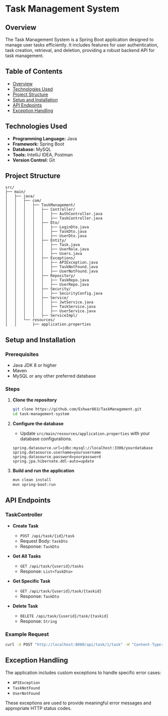 # Task Management System

## Overview

The Task Management System is a Spring Boot application designed to manage user tasks efficiently. It includes features for user authentication, task creation, retrieval, and deletion, providing a robust backend API for task management.

## Table of Contents

- [Overview](#overview)
- [Technologies Used](#technologies-used)
- [Project Structure](#project-structure)
- [Setup and Installation](#setup-and-installation)
- [API Endpoints](#api-endpoints)
- [Exception Handling](#exception-handling)

## Technologies Used

- **Programming Language:** Java
- **Framework:** Spring Boot
- **Database:** MySQL
- **Tools:** IntelliJ IDEA, Postman
- **Version Control:** Git

## Project Structure

```
src/
├── main/
│   ├── java/
│   │   ├── com/
│   │   │   ├── TaskManagement/
│   │   │   │   ├── Controller/
│   │   │   │   │   ├── AuthController.java
│   │   │   │   │   ├── TaskController.java
│   │   │   │   ├── Dto/
│   │   │   │   │   ├── LoginDto.java
│   │   │   │   │   ├── TaskDto.java
│   │   │   │   │   ├── UserDto.java
│   │   │   │   ├── Entity/
│   │   │   │   │   ├── Task.java
│   │   │   │   │   ├── UserRole.java
│   │   │   │   │   ├── Users.java
│   │   │   │   ├── Exceptions/
│   │   │   │   │   ├── APIException.java
│   │   │   │   │   ├── TaskNotFound.java
│   │   │   │   │   ├── UserNotFound.java
│   │   │   │   ├── Repository/
│   │   │   │   │   ├── TaskRepo.java
│   │   │   │   │   ├── UserRepo.java
│   │   │   │   ├── Security/
│   │   │   │   │   ├── SecurityConfig.java
│   │   │   │   ├── Service/
│   │   │   │   │   ├── JwtService.java
│   │   │   │   │   ├── TaskService.java
│   │   │   │   │   ├── UserService.java
│   │   │   │   ├── ServiceImpl/
│   │   └── resources/
│   │       ├── application.properties
```

## Setup and Installation

### Prerequisites

- Java JDK 8 or higher
- Maven
- MySQL or any other preferred database

### Steps

1. **Clone the repository**
   ```bash
   git clone https://github.com/Eshwar863/TaskManagement.git
   cd task-management-system
   ```

2. **Configure the database**
   - Update `src/main/resources/application.properties` with your database configurations.
   ```properties
   spring.datasource.url=jdbc:mysql://localhost:3306/yourdatabase
   spring.datasource.username=yourusername
   spring.datasource.password=yourpassword
   spring.jpa.hibernate.ddl-auto=update
   ```

3. **Build and run the application**
   ```bash
   mvn clean install
   mvn spring-boot:run
   ```

## API Endpoints

### TaskController

- **Create Task**
  - `POST /api/task/{id}/task`
  - Request Body: `TaskDto`
  - Response: `TaskDto`
  
- **Get All Tasks**
  - `GET /api/task/{userid}/tasks`
  - Response: `List<TaskDto>`
  
- **Get Specific Task**
  - `GET /api/task/{userid}/task/{taskid}`
  - Response: `TaskDto`
  
- **Delete Task**
  - `DELETE /api/task/{userid}/task/{taskid}`
  - Response: `String`

### Example Request

```bash
curl -X POST "http://localhost:8080/api/task/1/task" -H "Content-Type: application/json" -d '{"title":"Sample Task", "description":"This is a sample task."}'
```

## Exception Handling

The application includes custom exceptions to handle specific error cases:

- `APIException`
- `TaskNotFound`
- `UserNotFound`

These exceptions are used to provide meaningful error messages and appropriate HTTP status codes.
